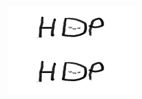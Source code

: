 <img src="Bilder/Discord-Bild.png" width= "300" height= "100" > 
<img src="Bilder/Discord-Bild.png" width= "300" height= "100" > 

